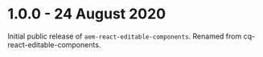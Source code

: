 # 1.0.0 - 24 August 2020

Initial public release of `aem-react-editable-components`. Renamed from cq-react-editable-components.
